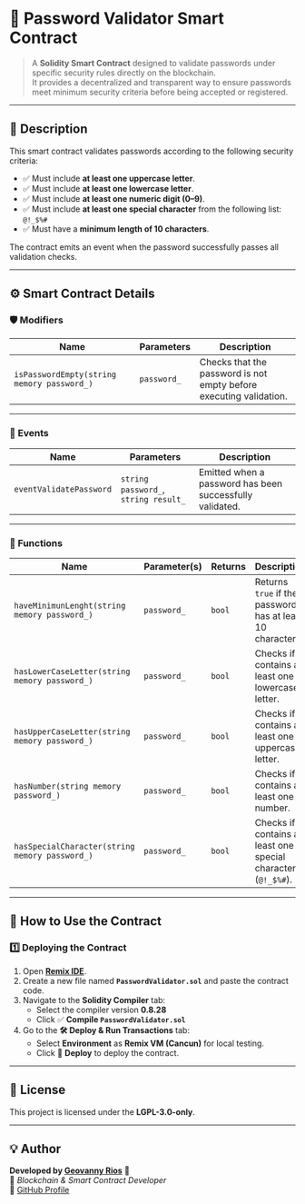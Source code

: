 # 🔐 Password Validator Smart Contract

> A **Solidity Smart Contract** designed to validate passwords under specific security rules directly on the blockchain.  
> It provides a decentralized and transparent way to ensure passwords meet minimum security criteria before being accepted or registered.

---

## 🧩 Description

This smart contract validates passwords according to the following security criteria:

- ✅ Must include **at least one uppercase letter**.
- ✅ Must include **at least one lowercase letter**.
- ✅ Must include **at least one numeric digit (0–9)**.
- ✅ Must include **at least one special character** from the following list: `@!_$%#`
- ✅ Must have a **minimum length of 10 characters**.

The contract emits an event when the password successfully passes all validation checks.

---

## ⚙️ Smart Contract Details

### 🛡️ Modifiers

| Name | Parameters | Description |
|------|------------|--------------|
| `isPasswordEmpty(string memory password_)` | `password_` | Checks that the password is not empty before executing validation. |

---

### 📢 Events

| Name | Parameters | Description |
|------|-------------|--------------|
| `eventValidatePassword` | `string password_`, `string result_` | Emitted when a password has been successfully validated. |

---

### 🧠 Functions

| Name | Parameter(s) | Returns | Description |
|------|---------------|----------|--------------|
| `haveMinimunLenght(string memory password_)` | `password_` | `bool` | Returns `true` if the password has at least 10 characters. |
| `hasLowerCaseLetter(string memory password_)` | `password_` | `bool` | Checks if it contains at least one lowercase letter. |
| `hasUpperCaseLetter(string memory password_)` | `password_` | `bool` | Checks if it contains at least one uppercase letter. |
| `hasNumber(string memory password_)` | `password_` | `bool` | Checks if it contains at least one number. |
| `hasSpecialCharacter(string memory password_)` | `password_` | `bool` | Checks if it contains at least one special character (`@!_$%#`). |

---

## 🚀 How to Use the Contract

### 1️⃣ Deploying the Contract

1. Open **[Remix IDE](https://remix.ethereum.org/)**.  
2. Create a new file named **`PasswordValidator.sol`** and paste the contract code.  
3. Navigate to the **Solidity Compiler** tab:  
   - Select the compiler version **0.8.28**  
   - Click ✅ **Compile `PasswordValidator.sol`**  
4. Go to the **🛠️ Deploy & Run Transactions** tab:  
   - Select **Environment** as **Remix VM (Cancun)** for local testing.  
   - Click 🚀 **Deploy** to deploy the contract.  

---

## 📜 License

This project is licensed under the **LGPL-3.0-only**.  

---

## 💡 Author

**Developed by [Geovanny Rios](https://github.com/Geovanny91)** 🧠  
💼 *Blockchain & Smart Contract Developer*  
🔗 [GitHub Profile](https://github.com/Geovanny91)